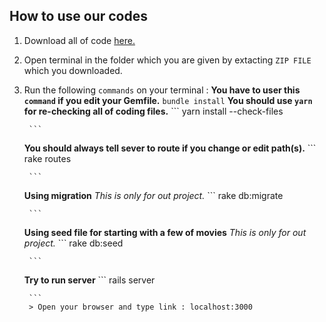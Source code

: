 ## How to use our codes

1. Download all of code [here.](https://github.com/RyuKoki/myrottenpotatoes/archive/refs/heads/main.zip)

2. Open terminal in the folder which you are given by extacting `ZIP FILE` which you downloaded.

3. Run the following `commands` on your terminal : 
	__You have to user this `command` if you edit your Gemfile.__
	```bundle install```
	__You should use `yarn` for re-checking all of coding files.__
		```
		yarn install --check-files
		
		```
	__You should always tell sever to route if you change or edit path(s).__
		```
		rake routes
		
		```
	__Using migration__ *This is only for out project.*
		```
		rake db:migrate
		
		```
	__Using seed file for starting with a few of movies__ *This is only for out project.*
		```
		rake db:seed
		
		```
	__Try to run server__
		```
		rails server
		
		```
		> Open your browser and type link : localhost:3000
